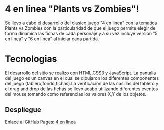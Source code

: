 # 4 en linea "Plants vs Zombies"!

Se llevo a cabo el desarrollo del clasico juego "4 en linea" con la tematica Plants vs Zombies con la particularidad de que el juego permite elegir de forma dinamica las fichas de cada personaje y a su vez incluye version "5 en linea" y "6 en linea" al iniciar cada partida.


# Tecnologias

El desarrollo del sitio se realizo con HTML,CSS3 y JavaScript. 
La pantalla del juego es un canvas en el cual se dibujaron los diferentes componentes del juego (tablero,fondo,fichas).La verificacion de las casillas del tablero y el drag and drop de las fichas se llevo acabo utilizando diferentes eventos del mouse,tomando como referencias los valores X,Y de los objetos.

## Despliegue

Enlace al GitHub Pages: [4 en linea](https://mmolina727.github.io/4enLinea/game.html)